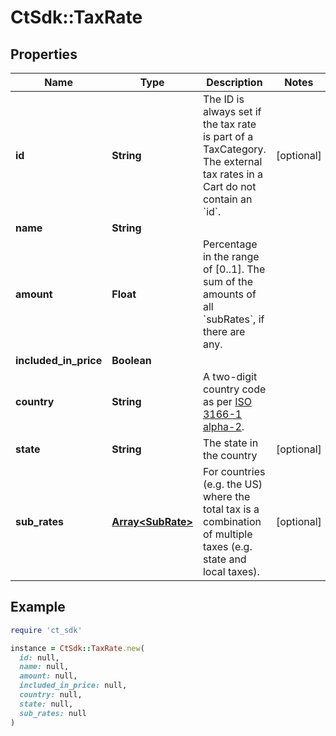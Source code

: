 # CtSdk::TaxRate

## Properties

| Name | Type | Description | Notes |
| ---- | ---- | ----------- | ----- |
| **id** | **String** | The ID is always set if the tax rate is part of a TaxCategory. The external tax rates in a Cart do not contain an &#x60;id&#x60;. | [optional] |
| **name** | **String** |  |  |
| **amount** | **Float** | Percentage in the range of [0..1]. The sum of the amounts of all &#x60;subRates&#x60;, if there are any. |  |
| **included_in_price** | **Boolean** |  |  |
| **country** | **String** | A two-digit country code as per [ISO 3166-1 alpha-2](https://en.wikipedia.org/wiki/ISO_3166-1_alpha-2). |  |
| **state** | **String** | The state in the country | [optional] |
| **sub_rates** | [**Array&lt;SubRate&gt;**](SubRate.md) | For countries (e.g. the US) where the total tax is a combination of multiple taxes (e.g. state and local taxes). | [optional] |

## Example

```ruby
require 'ct_sdk'

instance = CtSdk::TaxRate.new(
  id: null,
  name: null,
  amount: null,
  included_in_price: null,
  country: null,
  state: null,
  sub_rates: null
)
```

